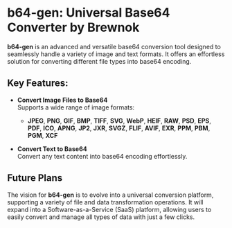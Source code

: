
# **b64-gen**: Universal Base64 Converter by Brewnok

**b64-gen** is an advanced and versatile base64 conversion tool designed to seamlessly handle a variety of image and text formats. It offers an effortless solution for converting different file types into base64 encoding.

## **Key Features:**
- **Convert Image Files to Base64**  
  Supports a wide range of image formats:
  - **JPEG**, **PNG**, **GIF**, **BMP**, **TIFF**, **SVG**, **WebP**, **HEIF**, **RAW**, **PSD**, **EPS**, **PDF**, **ICO**, **APNG**, **JP2**, **JXR**, **SVGZ**, **FLIF**, **AVIF**, **EXR**, **PPM**, **PBM**, **PGM**, **XCF**

- **Convert Text to Base64**  
  Convert any text content into base64 encoding effortlessly.

## **Future Plans**
The vision for **b64-gen** is to evolve into a universal conversion platform, supporting a variety of file and data transformation operations. It will expand into a Software-as-a-Service (SaaS) platform, allowing users to easily convert and manage all types of data with just a few clicks.

